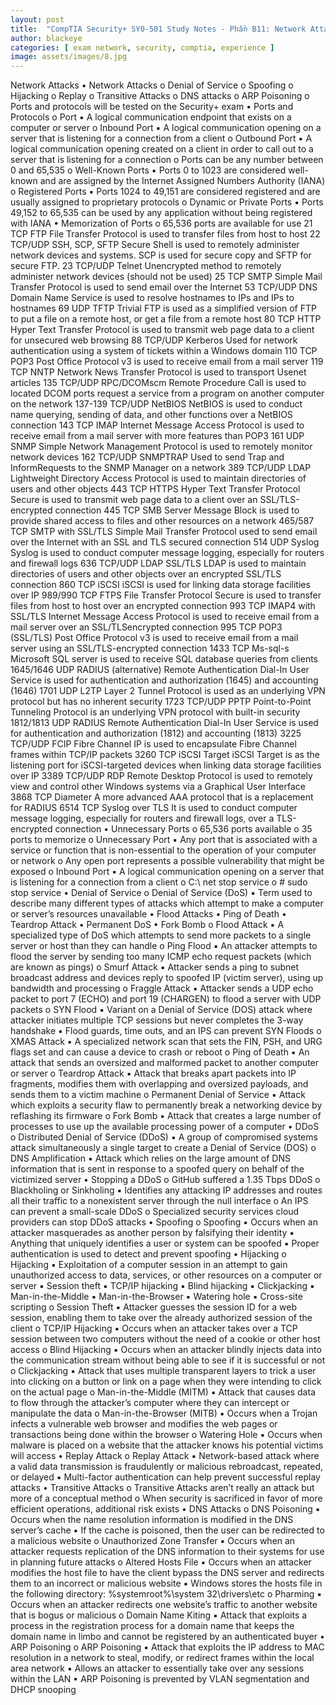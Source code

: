 ```yaml
---
layout: post
title:  "CompTIA Security+ SY0-501 Study Notes - Phần B11: Network Attacks"
author: blackeye
categories: [ exam network, security, comptia, experience ]
image: assets/images/8.jpg
---
```


Network Attacks
• Network Attacks
o Denial of Service
o Spoofing
o Hijacking
o Replay
o Transitive Attacks
o DNS attacks
o ARP Poisoning
o Ports and protocols will be tested on the Security+ exam
• Ports and Protocols
o Port
▪ A logical communication endpoint that exists on a computer or server
o Inbound Port
▪ A logical communication opening on a server that is listening for a
connection from a client
o Outbound Port
▪ A logical communication opening created on a client in order to call out
to a server that is listening for a connection
o Ports can be any number between 0 and 65,535
o Well-Known Ports
▪ Ports 0 to 1023 are considered well-known and are assigned by the
Internet Assigned Numbers Authority (IANA)
o Registered Ports
▪ Ports 1024 to 49,151 are considered registered and are usually assigned
to proprietary protocols
o Dynamic or Private Ports
▪ Ports 49,152 to 65,535 can be used by any application without being
registered with IANA
• Memorization of Ports
o 65,536 ports are available for use
21 TCP FTP File Transfer Protocol is used to transfer files from host to host
22 TCP/UDP SSH, SCP, SFTP Secure Shell is used to remotely administer network devices and systems. SCP is used for
secure copy and SFTP for secure FTP.
23 TCP/UDP Telnet Unencrypted method to remotely administer network devices (should not be used)
25 TCP SMTP Simple Mail Transfer Protocol is used to send email over the Internet
53 TCP/UDP DNS Domain Name Service is used to resolve hostnames to IPs and IPs to hostnames
69 UDP TFTP Trivial FTP is used as a simplified version of FTP to put a file on a remote host, or get a file
from a remote host
80 TCP HTTP Hyper Text Transfer Protocol is used to transmit web page data to a client for unsecured web
browsing
88 TCP/UDP Kerberos Used for network authentication using a system of tickets within a Windows domain
110 TCP POP3 Post Office Protocol v3 is used to receive email from a mail server
119 TCP NNTP Network News Transfer Protocol is used to transport Usenet articles
135 TCP/UDP RPC/DCOMscm
Remote Procedure Call is used to located DCOM ports request a service from a program on
another computer on the network
137-139
TCP/UDP
NetBIOS NetBIOS is used to conduct name querying, sending of data, and other functions over a
NetBIOS connection
143 TCP IMAP Internet Message Access Protocol is used to receive email from a mail server with more
features than POP3
161 UDP SNMP Simple Network Management Protocol is used to remotely monitor network devices
162 TCP/UDP SNMPTRAP Used to send Trap and InformRequests to the SNMP Manager on a network
389 TCP/UDP LDAP Lightweight Directory Access Protocol is used to maintain directories of users and other
objects
443 TCP HTTPS Hyper Text Transfer Protocol Secure is used to transmit web page data to a client over an
SSL/TLS-encrypted connection
445 TCP SMB Server Message Block is used to provide shared access to files and other resources on a
network
465/587 TCP SMTP with
SSL/TLS
Simple Mail Transfer Protocol used to send email over the Internet with an SSL and TLS
secured connection
514 UDP Syslog Syslog is used to conduct computer message logging, especially for routers and firewall logs
636 TCP/UDP LDAP SSL/TLS LDAP is used to maintain directories of users and other objects over an encrypted SSL/TLS
connection
860 TCP iSCSI iSCSI is used for linking data storage facilities over IP
989/990 TCP FTPS File Transfer Protocol Secure is used to transfer files from host to host over an encrypted
connection
993 TCP IMAP4 with
SSL/TLS
Internet Message Access Protocol is used to receive email from a mail server over an SSL/TLSencrypted connection
995 TCP POP3
(SSL/TLS)
Post Office Protocol v3 is used to receive email from a mail server using an SSL/TLS-encrypted
connection
1433 TCP Ms-sql-s Microsoft SQL server is used to receive SQL database queries from clients
1645/1646
UDP
RADIUS
(alternative)
Remote Authentication Dial-In User Service is used for authentication and authorization
(1645) and accounting (1646)
1701 UDP L2TP Layer 2 Tunnel Protocol is used as an underlying VPN protocol but has no inherent security
1723 TCP/UDP PPTP Point-to-Point Tunneling Protocol is an underlying VPN protocol with built-in security
1812/1813
UDP
RADIUS Remote Authentication Dial-In User Service is used for authentication and authorization
(1812) and accounting (1813)
3225 TCP/UDP FCIP Fibre Channel IP is used to encapsulate Fibre Channel frames within TCP/IP packets
3260 TCP iSCSI Target iSCSI Target is as the listening port for iSCSI-targeted devices when linking data storage
facilities over IP
3389 TCP/UDP RDP Remote Desktop Protocol is used to remotely view and control other Windows systems via a
Graphical User Interface
3868 TCP Diameter A more advanced AAA protocol that is a replacement for RADIUS
6514 TCP Syslog over
TLS
It is used to conduct computer message logging, especially for routers and firewall logs, over
a TLS-encrypted connection
• Unnecessary Ports
o 65,536 ports available
o 35 ports to memorize
o Unnecessary Port
▪ Any port that is associated with a service or function that is non-essential
to the operation of your computer or network
o Any open port represents a possible vulnerability that might be exposed
o Inbound Port
▪ A logical communication opening on a server that is listening for a
connection from a client
o C:\ net stop service
o # sudo stop service
• Denial of Service
o Denial of Service (DoS)
▪ Term used to describe many different types of attacks which attempt to
make a computer or server’s resources unavailable
• Flood Attacks
• Ping of Death
• Teardrop Attack
• Permanent DoS
• Fork Bomb
o Flood Attack
▪ A specialized type of DoS which attempts to send more packets to a
single server or host than they can handle
o Ping Flood
▪ An attacker attempts to flood the server by sending too many ICMP echo
request packets (which are known as pings)
o Smurf Attack
▪ Attacker sends a ping to subnet broadcast address and devices reply to
spoofed IP (victim server), using up bandwidth and processing
o Fraggle Attack
▪ Attacker sends a UDP echo packet to port 7 (ECHO) and port 19
(CHARGEN) to flood a server with UDP packets
o SYN Flood
▪ Variant on a Denial of Service (DOS) attack where attacker initiates
multiple TCP sessions but never completes the 3-way handshake
▪ Flood guards, time outs, and an IPS can prevent SYN Floods
o XMAS Attack
▪ A specialized network scan that sets the FIN, PSH, and URG flags set and
can cause a device to crash or reboot
o Ping of Death
▪ An attack that sends an oversized and malformed packet to another
computer or server
o Teardrop Attack
▪ Attack that breaks apart packets into IP fragments, modifies them with
overlapping and oversized payloads, and sends them to a victim machine
o Permanent Denial of Service
▪ Attack which exploits a security flaw to permanently break a networking
device by reflashing its firmware
o Fork Bomb
▪ Attack that creates a large number of processes to use up the available
processing power of a computer
• DDoS
o Distributed Denial of Service (DDoS)
▪ A group of compromised systems attack simultaneously a single target to
create a Denial of Service (DOS)
o DNS Amplification
▪ Attack which relies on the large amount of DNS information that is sent in
response to a spoofed query on behalf of the victimized server
• Stopping a DDoS
o GitHub suffered a 1.35 Tbps DDoS
o Blackholing or Sinkholing
▪ Identifies any attacking IP addresses and routes all their traffic to a nonexistent server through the null interface
o An IPS can prevent a small-scale DDoS
o Specialized security services cloud providers can stop DDoS attacks
• Spoofing
o Spoofing
▪ Occurs when an attacker masquerades as another person by falsifying
their identity
▪ Anything that uniquely identifies a user or system can be spoofed
▪ Proper authentication is used to detect and prevent spoofing
• Hijacking
o Hijacking
▪ Exploitation of a computer session in an attempt to gain unauthorized
access to data, services, or other resources on a computer or server
▪ Session theft
▪ TCP/IP hijacking
▪ Blind hijacking
▪ Clickjacking
▪ Man-in-the-Middle
▪ Man-in-the-Browser
▪ Watering hole
▪ Cross-site scripting
o Session Theft
▪ Attacker guesses the session ID for a web session, enabling them to take
over the already authorized session of the client
o TCP/IP Hijacking
▪ Occurs when an attacker takes over a TCP session between two
computers without the need of a cookie or other host access
o Blind Hijacking
▪ Occurs when an attacker blindly injects data into the communication
stream without being able to see if it is successful or not
o Clickjacking
▪ Attack that uses multiple transparent layers to trick a user into clicking on
a button or link on a page when they were intending to click on the
actual page
o Man-in-the-Middle (MITM)
▪ Attack that causes data to flow through the attacker’s computer where
they can intercept or manipulate the data
o Man-in-the-Browser (MITB)
▪ Occurs when a Trojan infects a vulnerable web browser and modifies the
web pages or transactions being done within the browser
o Watering Hole
▪ Occurs when malware is placed on a website that the attacker knows his
potential victims will access
• Replay Attack
o Replay Attack
▪ Network-based attack where a valid data transmission is fraudulently or
malicious rebroadcast, repeated, or delayed
▪ Multi-factor authentication can help prevent successful replay attacks
• Transitive Attacks
o Transitive Attacks aren’t really an attack but more of a conceptual method
o When security is sacrificed in favor of more efficient operations, additional risk
exists
• DNS Attacks
o DNS Poisoning
▪ Occurs when the name resolution information is modified in the DNS
server’s cache
▪ If the cache is poisoned, then the user can be redirected to a malicious
website
o Unauthorized Zone Transfer
▪ Occurs when an attacker requests replication of the DNS information to
their systems for use in planning future attacks
o Altered Hosts File
▪ Occurs when an attacker modifies the host file to have the client bypass
the DNS server and redirects them to an incorrect or malicious website
▪ Windows stores the hosts file in the following directory:
\%systemroot%\system 32\drivers\etc
o Pharming
▪ Occurs when an attacker redirects one website’s traffic to another
website that is bogus or malicious
o Domain Name Kiting
▪ Attack that exploits a process in the registration process for a domain
name that keeps the domain name in limbo and cannot be registered by
an authenticated buyer
• ARP Poisoning
o ARP Poisoning
▪ Attack that exploits the IP address to MAC resolution in a network to
steal, modify, or redirect frames within the local area network
▪ Allows an attacker to essentially take over any sessions within the LAN
▪ ARP Poisoning is prevented by VLAN segmentation and DHCP snooping